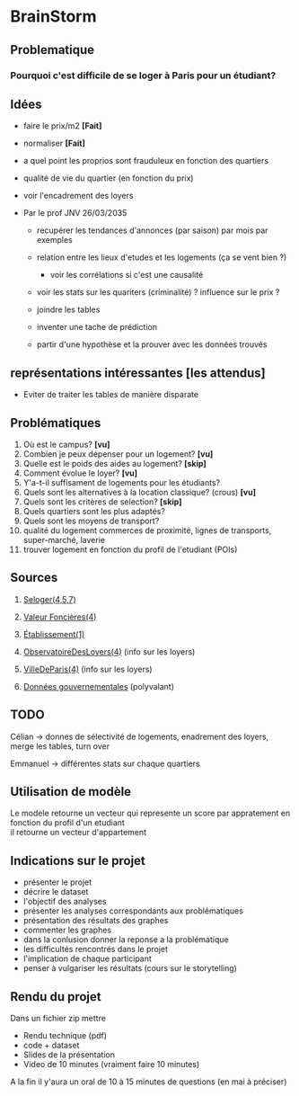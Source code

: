 # BrainStorm

## Problematique

### Pourquoi c'est difficile de se loger à Paris pour un étudiant?

## Idées

- faire le prix/m2 **[Fait]**
- normaliser **[Fait]**
- a quel point les proprios sont frauduleux en fonction des quartiers
- qualité de vie du quartier (en fonction du prix)
- voir l'encadrement des loyers

- Par le prof JNV 26/03/2035
  - recupérer les tendances d'annonces (par saison) par mois par exemples
  - relation entre les lieux d'etudes et les logements (ça se vent bien ?)
    - voir les corrélations si c'est une causalité
  - voir les stats sur les quariters (criminalité) ? influence sur le prix ?

  - joindre les tables
  - inventer une tache de prédiction
  - partir d'une hypothèse et la prouver avec les données trouvés

## représentations intéressantes [les attendus]

- Eviter de traiter les tables de manière disparate

## Problématiques

1. Où est le campus? **[vu]**
2. Combien je peux dépenser pour un logement? **[vu]**
3. Quelle est le poids des aides au logement? **[skip]**
4. Comment évolue le loyer? **[vu]**
5. Y'a-t-il suffisament de logements pour les étudiants?
6. Quels sont les alternatives à la location classique? (crous) **[vu]**
7. Quels sont les critères de selection? **[skip]**
8. Quels quartiers sont les plus adaptés?
9. Quels sont les moyens de transport?
10. qualité du logement commerces de proximité, lignes de transports, super-marché, laverie
11. trouver logement en fonction du profil de l'etudiant (POIs)

## Sources

1. [Seloger(4,5,7)](https://www.seloger.com/)

2. [Valeur Foncières(4)](https://www.data.gouv.fr/fr/datasets/demandes-de-valeurs-foncieres/#/resources)

3. [Établissement(1)](https://data.enseignementsup-recherche.gouv.fr/explore/dataset/fr-esr-principaux-etablissements-enseignement-superieur/export/?disjunctive.type_d_etablissement&disjunctive.typologie_d_universites_et_assimiles&sort=uo_lib)

4. [ObservatoireDesLoyers(4)](https://www.observatoire-des-loyers.fr/donnees-annee) (info sur les loyers)

5. [VilleDeParis(4)](https://opendata.paris.fr/explore/dataset/logement-encadrement-des-loyers/export/?disjunctive.nom_quartier&disjunctive.piece&disjunctive.epoque&disjunctive.meuble_txt&disjunctive.id_zone&disjunctive.annee) (info sur les loyers)

6. [Données gouvernementales](https://www.data.gouv.fr/fr/) (polyvalant)

## TODO

Célian -> donnes de sélectivité de logements, enadrement des loyers, merge les tables, turn over

Emmanuel -> différentes stats sur chaque quartiers  

## Utilisation de modèle

Le modele retourne un vecteur qui represente un score par appratement en fonction du profil d'un etudiant  
il retourne un vecteur d'appartement

## Indications sur le projet

- présenter le projet
- décrire le dataset
- l'objectif des analyses
- présenter les analyses correspondants aux problématiques
- présentation des résultats des graphes
- commenter les graphes  
- dans la conlusion donner la reponse a la problématique
- les difficultés rencontrés dans le projet
- l'implication de chaque participant
- penser à vulgariser les résultats (cours sur le storytelling)

## Rendu du projet

Dans un fichier zip mettre  

- Rendu technique (pdf)
- code + dataset
- Slides de la présentation
- Video de 10 minutes (vraiment faire 10 minutes)

A la fin il y'aura un oral de 10 à 15 minutes de questions (en mai à préciser)
